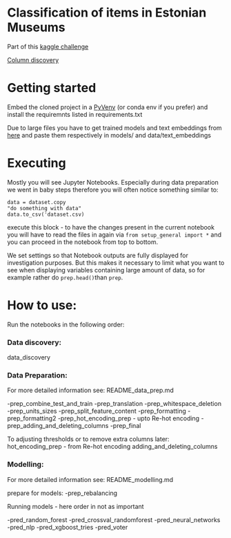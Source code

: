 # Classification of items in Estonian Museums
Part of this [kaggle challenge](https://www.kaggle.com/competitions/caps-in-museums-data-part-2)

[Column discovery](https://docs.google.com/spreadsheets/d/1E4Z6RELIxHR8ZOggO6AyRTGMs3EQOBxrMZo25ahPMXM/edit?usp=sharing)

# Getting started
Embed the cloned project in a [PyVenv](https://docs.python.org/3/library/venv.html) (or conda env if you prefer) and install the requiremnts listed in requirements.txt

Due to large files you have to get trained models and text embeddings from [here](https://drive.google.com/drive/folders/1ZKOynMoLZd0R_0Q8kB-AwELzFwo50atb?usp=sharing) and paste them respectively in models/ and data/text_embeddings


# Executing
Mostly you will see Jupyter Notebooks. Especially during data preparation we went in baby steps therefore you will often notice something similar to:

```
data = dataset.copy
"do something with data"
data.to_csv('dataset.csv)
```

execute this block - to have the changes present in the current notebook you will have to read the files in again via `from setup_general import *` and you can proceed in the notebook from top to bottom.

We set settings so that Notebook outputs are fully displayed for investigation purposes. But this makes it necessary to limit what you want to see when displaying variables containing large amount of data, so for example rather do `prep.head()`than `prep`.

# How to use:

Run the notebooks in the following order:

### Data discovery:

data_discovery

### Data Preparation:
For more detailed information see: README_data_prep.md

-prep_combine_test_and_train
-prep_translation
-prep_whitespace_deletion
-prep_units_sizes
-prep_split_feature_content
-prep_formatting
-prep_formatting2
-prep_hot_encoding_prep - upto Re-hot encoding 
-prep_adding_and_deleting_columns
-prep_final

To adjusting thresholds or to remove extra columns later:
hot_encoding_prep - from Re-hot encoding 
adding_and_deleting_columns


### Modelling: 
For more detailed information see: README_modelling.md

prepare for models:
-prep_rebalancing

Running models - here order in not as important 

-pred_random_forest
-pred_crossval_randomforest
-pred_neural_networks
-pred_nlp
-pred_xgboost_tries
-pred_voter
